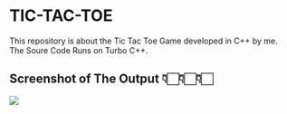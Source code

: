 # TIC-TAC-TOE
This repository is about the Tic Tac Toe Game developed in C++ by me.  
The Soure Code Runs on Turbo C++.


## Screenshot of The Output 👇🏻👇🏻👇🏻
<img src="https://github.com/shubhamjha25/TIC-TAC-TOE/blob/master/Output.jpg">
